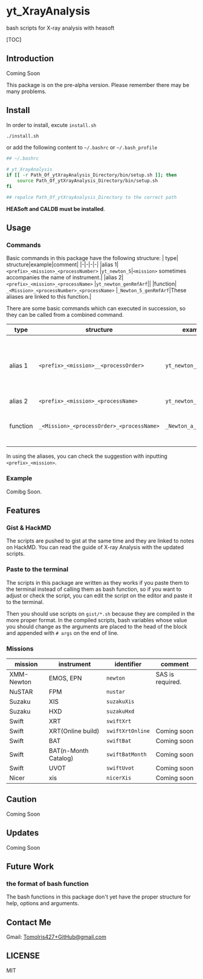 # yt_XrayAnalysis

bash scripts for X-ray analysis with heasoft

[TOC]
## Introduction

Coming Soon

This package is on the pre-alpha version.
Please remember there may be many problems.

## Install

In order to install, excute `install.sh`

```bash
./install.sh
```

or add the following content to `~/.bashrc` or `~/.bash_profile` 

```bash
## ~/.bashrc

# yt_XrayAnalysis
if [[ -r Path_Of_ytXrayAnalysis_Directory/bin/setup.sh ]]; then
    source Path_Of_ytXrayAnalysis_Directory/bin/setup.sh
fi

## repalce Path_Of_ytXrayAnalysis_Directory to the correct path
```

**HEASoft and CALDB must be installed**.

## Usage

### Commands
Basic commands in this package have the following structure:
| type| structure|example|comment|
|-|-|-|-|
|alias 1| `<prefix>_<mission>_<processNumber>` |`yt_newton_5`|`<mission>` sometimes accompanies the name of instrument.|
|alias 2|  `<prefix>_<mission>_<processName>` |`yt_newton_genRmfArf`||
|function|  `_<Mission>_<processNumber>_<processName>` |`_Newton_5_genRmfArf`|These aliases are linked to this function.|

There are some basic commands which can executed in succession, so they can be called from a combined command.

| type| structure|example|comment|
|-|-|-|-|
|alias 1| `<prefix>_<mission>__<processOrder>` |`yt_newton__a`| The underbar after `<mission>` are duplicated on purpose. |
|alias 2|  `<prefix>_<mission>_<processName>` |`yt_newton_beforeDs9`||
|function|  `_<Mission>_<processOrder>_<processName>` |`_Newton_a_beforeDs9`|These aliases are linked to this function|

In using the aliases, you can check the suggestion with inputting `<prefix>_<mission>`.


### Example

Comibg Soon.

## Features
### Gist & HackMD

The scripts are pushed to gist at the same time and they are linked to notes on HackMD.
You can read the guide of X-ray Analysis with the updated scripts.

### Paste to the terminal

The scripts in this package are written as they works if you paste them to the terminal instead of calling them as bash function,
so if you want to adjust or check the script, you can edit the script on the editor and paste it to the terminal.

Then you should use scripts on `gist/*.sh` because they are compiled in the more proper format.
In the compiled scripts, bash variables whose value you should change as the arguments are 
placed to the head of the block and appended with `# args` on the end of line.

### Missions

|mission|instrument|identifier|comment|
|-|-|-|-|
|XMM-Newton|EMOS, EPN|`newton`|SAS is required.|
|NuSTAR|FPM|`nustar`||
|Suzaku|XIS|`suzakuXis`||
|Suzaku|HXD|`suzakuHxd`||
|Swift|XRT|`swiftXrt`||
|Swift|XRT(Online build)|`swiftXrtOnline`|Coming soon|
|Swift|BAT|`swiftBat`|Coming soon|
|Swift|BAT(n-Month Catalog)|`swiftBatMonth`|Coming soon|
|Swift|UVOT|`swiftUvot`|Coming soon|
|Nicer|xis|`nicerXis`|Coming soon|




## Caution

Coming Soon
## Updates

Coming Soon

## Future Work

### the format of bash function

The bash functions in this package don't yet have the proper structure for help, options and arguments.

## Contact Me

Gmail: TomoIris427+GitHub@gmail.com

## LICENSE

MIT